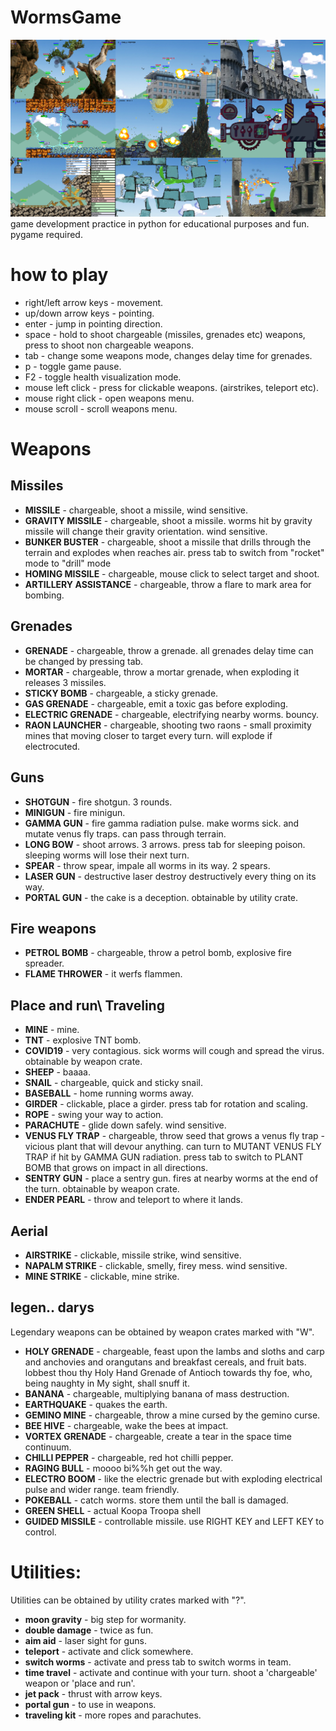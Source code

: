 # WormsGame
![Alt text](wormsShoot.png?raw=true "Worms")
game development practice in python for educational purposes and fun. pygame required.

# how to play
- right/left arrow keys - movement.
- up/down arrow keys - pointing.
- enter - jump in pointing direction.
- space - hold to shoot chargeable (missiles, grenades etc) weapons, press to shoot non chargeable weapons.
- tab - change some weapons mode, changes delay time for grenades.
- p - toggle game pause.
- F2 - toggle health visualization mode.
- mouse left click - press for clickable weapons. (airstrikes, teleport etc).
- mouse right click - open weapons menu.
- mouse scroll - scroll weapons menu.

# Weapons
## Missiles
- **MISSILE** - chargeable, shoot a missile, wind sensitive.
- **GRAVITY MISSILE** - chargeable, shoot a missile. worms hit by gravity missile will change their gravity orientation. wind sensitive.
- **BUNKER BUSTER** - chargeable, shoot a missile that drills through the terrain and explodes when reaches air. press tab to switch from "rocket" mode to "drill" mode
- **HOMING MISSILE** - chargeable, mouse click to select target and shoot.
- **ARTILLERY ASSISTANCE** - chargeable, throw a flare to mark area for bombing.

## Grenades
- **GRENADE** - chargeable, throw a grenade. all grenades delay time can be changed by pressing tab.
- **MORTAR** - chargeable, throw a mortar grenade, when exploding it releases 3 missiles.
- **STICKY BOMB** - chargeable, a sticky grenade.
- **GAS GRENADE** - chargeable, emit a toxic gas before exploding.
- **ELECTRIC GRENADE** - chargeable, electrifying nearby worms. bouncy.
- **RAON LAUNCHER** - chargeable, shooting two raons - small proximity mines that moving closer to target every turn. will explode if electrocuted.

## Guns
- **SHOTGUN** - fire shotgun. 3 rounds.
- **MINIGUN** - fire minigun.
- **GAMMA GUN** - fire gamma radiation pulse. make worms sick. and mutate venus fly traps. can pass through terrain.
- **LONG BOW** - shoot arrows. 3 arrows. press tab for sleeping poison. sleeping worms will lose their next turn.
- **SPEAR** - throw spear, impale all worms in its way. 2 spears.
- **LASER GUN** - destructive laser destroy destructively every thing on its way.
- **PORTAL GUN** - the cake is a deception. obtainable by utility crate.

## Fire weapons
- **PETROL BOMB** - chargeable, throw a petrol bomb, explosive fire spreader.
- **FLAME THROWER** - it werfs flammen.

## Place and run\ Traveling
- **MINE** - mine.
- **TNT** - explosive TNT bomb.
- **COVID19** - very contagious. sick worms will cough and spread the virus. obtainable by weapon crate.
- **SHEEP** - baaaa.
- **SNAIL** - chargeable, quick  and sticky snail.
- **BASEBALL** - home running worms away.
- **GIRDER** - clickable, place a girder. press tab for rotation and scaling.
- **ROPE** - swing your way to action.
- **PARACHUTE** - glide down safely. wind sensitive.
- **VENUS FLY TRAP** - chargeable, throw seed that grows a venus fly trap - vicious plant that will devour anything. can turn to MUTANT VENUS FLY TRAP if hit by GAMMA GUN radiation. press tab to switch to PLANT BOMB that grows on impact in all directions.
- **SENTRY GUN** - place a sentry gun. fires at nearby worms at the end of the turn. obtainable by weapon crate.
- **ENDER PEARL** - throw and teleport to where it lands.

## Aerial
- **AIRSTRIKE** - clickable, missile strike, wind sensitive.
- **NAPALM STRIKE** - clickable, smelly, firey mess. wind sensitive.
- **MINE STRIKE** - clickable, mine strike.

## legen.. darys
 Legendary weapons can be obtained by weapon crates marked with "W".
- **HOLY GRENADE** - chargeable, feast upon the lambs and sloths and carp and anchovies and orangutans and breakfast cereals, and fruit bats. lobbest thou thy Holy Hand Grenade of Antioch towards thy foe, who, being naughty in My sight, shall snuff it.
- **BANANA** - chargeable, multiplying banana of mass destruction.
- **EARTHQUAKE** - quakes the earth.
- **GEMINO MINE** - chargeable, throw a mine cursed by the gemino curse.
- **BEE HIVE** - chargeable, wake the bees at impact.
- **VORTEX GRENADE** - chargeable, create a tear in the space time continuum.
- **CHILLI PEPPER** - chargeable, red hot chilli pepper.
- **RAGING BULL** - moooo bi%%h get out the way.
- **ELECTRO BOOM** - like the electric grenade but with exploding electrical pulse and wider range. team friendly.
- **POKEBALL** - catch worms. store them until the ball is damaged.
- **GREEN SHELL** - actual Koopa Troopa shell
- **GUIDED MISSILE** - controllable missile. use RIGHT KEY and LEFT KEY to control.

# Utilities:
 Utilities can be obtained by utility crates marked with "?".
- **moon gravity** - big step for wormanity.
- **double damage** - twice as fun.
- **aim aid** - laser sight for guns.
- **teleport** - activate and click somewhere.
- **switch worms** - activate and press tab to switch worms in team.
- **time travel** - activate and continue with your turn. shoot a 'chargeable' weapon or 'place and run'. 
- **jet pack** - thrust with arrow keys.
- **portal gun** - to use in weapons.
- **traveling kit** - more ropes and parachutes.
